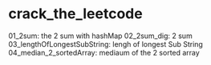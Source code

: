 # crack_the_leetcode
01_2sum: the 2 sum with hashMap
02_2sum_dig: 2 sum 
03_lengthOfLongestSubString: lengh of longest Sub String 
04_median_2_sortedArray: mediaum of the 2 sorted array
